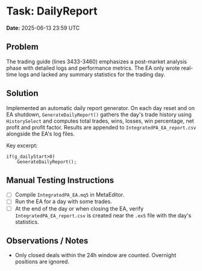 # Task: DailyReport
**Date:** 2025-06-13 23:59 UTC

## Problem
The trading guide (lines 3433-3460) emphasizes a post-market analysis phase with detailed logs and performance metrics. The EA only wrote real-time logs and lacked any summary statistics for the trading day.

## Solution
Implemented an automatic daily report generator. On each day reset and on EA shutdown, `GenerateDailyReport()` gathers the day's trade history using `HistorySelect` and computes total trades, wins, losses, win percentage, net profit and profit factor. Results are appended to `IntegratedPA_EA_report.csv` alongside the EA's log files.

Key excerpt:
```mql5
if(g_dailyStart>0)
    GenerateDailyReport();
```

## Manual Testing Instructions
- [ ] Compile `IntegratedPA_EA.mq5` in MetaEditor.
- [ ] Run the EA for a day with some trades.
- [ ] At the end of the day or when closing the EA, verify `IntegratedPA_EA_report.csv` is created near the `.ex5` file with the day's statistics.

## Observations / Notes
- Only closed deals within the 24h window are counted. Overnight positions are ignored.
